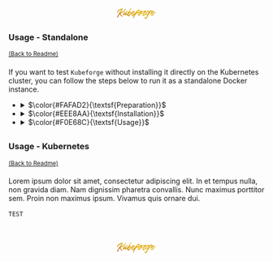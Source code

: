 <div align="center">
   <img src="../../.media/assets/badges/assets_badges_project_backgroundless.png" width="15%" height="auto"/>
</div>

<!---
#####################################################
# Usage - Standalone
#####################################################
--->
### Usage - Standalone
<sup>[(Back to Readme)](../../README.md#usage)</sup>
<br>
<!--- CONTENT --->

If you want to test <code>Kubeforge</code> without installing it directly on the Kubernetes cluster, you can follow the steps below to run it as a standalone Docker instance.

<!-- list -->   
<ul>

   <!-- element [0] -->    
   <li>
   <details>
   <summary>$\color{#FAFAD2}{\textsf{Preparation}}$</summary>
   <ul>
   <li>
   <p>Prepare the <code>Kubeforge</code> source configuration as a foundation for the next steps.</p>
      
      cat <<EOF > "${PWD}/sourceConfiguration.yml"
      Pod:
      - metadata:
          name: bannana-pod 
        spec:
          containers:
          - name: bannana 
            command: [ "tail", "-f", "/dev/null" ]
      EOF
   </li>
   <li>
   <p>Install <code>Kubeforge</code> custom resource definition.</p>
   
    ---
    apiVersion: apiextensions.k8s.io/v1
    kind: CustomResourceDefinition
    metadata:
      name: overlays.kubeforge.sh
    spec:
      group: kubeforge.sh 
      versions:
        - name: v1
          served: true
          storage: true
          schema:
    
            # schema used for validation
            openAPIV3Schema:
              type: object
              properties:
                spec:
                  type: object
                  # Allows any arbitrary structure under `spec` by omitting "properties"
                  # and adding the "x-kubernetes-preserve-unknown-fields" flag                
                  x-kubernetes-preserve-unknown-fields: true
                status:
                  type: object
                  properties:
                    data:
                      type: object
                      x-kubernetes-preserve-unknown-fields: true
          subresources:
            status: {}
      names:
        kind: Overlay 
        plural: overlays 
      scope: Namespaced
    ...
   </li>
   </ul>
   </details>
   </li>   

   <!-- element [1] -->    
   <li>
   <details>
   <summary>$\color{#EEE8AA}{\textsf{Installation}}$</summary>
   <ul>
   <li>
   <p>Execute the <code>Kubeforge</code> docker container with mounted kubeconfig and source configuration.</p>
      
    docker run \
       --volume "${HOME}/.kube/config:/opt/.kube/config" \
       --volume "${PWD}/sourceConfiguration.yml:/opt/sourceConfiguration.yml"
       --environment KUBEFORGE_KUBERNETES_CONFIG=/opt/.kube/config \
       --environment KUBEFORGE_SOURCE_CONFIGURATION=/opt/sourceConfiguration.yml \
    ghcr.io/wsadza/kubeforge 

   </ul>
   </details>
   </li>
   <!-- element [1] --> 
   
   <!-- element [2] -->    
   <li>
   <details>
   <summary>$\color{#F0E68C}{\textsf{Usage}}$</summary>
   <ul>
   <li>
   <p>Create a <code>Kubeforge</code> overlay resource to provision the "banana-pod"</p>
    
    cat <<EOF | kubectl apply -f -
    apiVersion: kubeforge.sh/v1
    kind: Overlay
    metadata:
      name: "bannana" 
    spec:
      data:
        Pod:
          - metadata:
              name: bannana-pod 
            spec:
              containers:
              - name: bannana 
                image: busybox 
    EOF
    
   </li>
   </ul>
   </details>
   </li>
   <!-- element [2] --> 

</ul>

##

<!---
#####################################################
# Usage - Kubernetes
#####################################################
--->
### Usage - Kubernetes
<sup>[(Back to Readme)](../../README.md#usage)</sup>
<br>
<!--- CONTENT --->

Lorem ipsum dolor sit amet, consectetur adipiscing elit. In et tempus nulla, non gravida diam. Nam dignissim pharetra convallis. Nunc maximus porttitor sem. Proin non maximus ipsum. Vivamus quis ornare dui.


```sh
TEST
```

<br>
<br>
<div align="center">
   <img src="../../.media/assets/badges/assets_badges_project_backgroundless.png" width="15%" height="auto"/>
</div>
